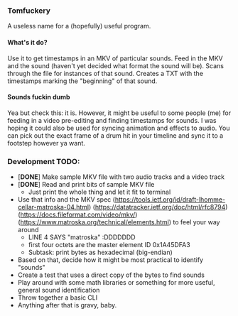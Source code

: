 ### Tomfuckery

A useless name for a (hopefully) useful program.
  
#### What's it do?
Use it to get timestamps in an MKV of particular sounds. Feed in the MKV and the sound (haven't yet decided what format the sound will be). Scans through the file for instances of that sound. Creates a TXT with the timestamps marking the "beginning" of that sound.

#### Sounds fuckin dumb
Yea but check this: it is. However, it might be useful to some people (me) for feeding in a video pre-editing and finding timestamps for sounds. I was hoping it could also be used for syncing animation and effects to audio. You can pick out the exact frame of a drum hit in your timeline and sync it to a footstep however ya want. 

### Development TODO:
* [<b>DONE</b>] Make sample MKV file with two audio tracks and a video track
* [<b>DONE</b>] Read and print bits of sample MKV file
  * Just print the whole thing and let it fit to terminal
* Use that info and the MKV spec (https://tools.ietf.org/id/draft-lhomme-cellar-matroska-04.html) (https://datatracker.ietf.org/doc/html/rfc8794) (https://docs.fileformat.com/video/mkv/) (https://www.matroska.org/technical/elements.html) to feel your way around
  * LINE 4 SAYS "matroska" :DDDDDDD
  * first four octets are the master element ID 0x1A45DFA3
  * Subtask: print bytes as hexadecimal (big-endian)
* Based on that, decide how it might be most practical to identify "sounds" 
* Create a test that uses a direct copy of the bytes to find sounds
* Play around with some math libraries or something for more useful, general sound identification
* Throw together a basic CLI
* Anything after that is gravy, baby.
